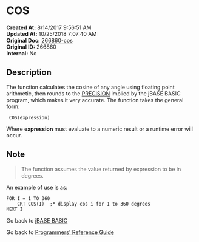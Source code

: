 # COS

**Created At:** 8/14/2017 9:56:51 AM  
**Updated At:** 10/25/2018 7:07:40 AM  
**Original Doc:** [266860-cos](https://docs.jbase.com/36868-jbase-basic/266860-cos)  
**Original ID:** 266860  
**Internal:** No  

## Description

The function calculates the cosine of any angle using floating point arithmetic, then rounds to the [PRECISION](./../precision) implied by the jBASE BASIC program, which makes it very accurate. The function takes the general form:

```
 COS(expression)
```

Where **expression** must evaluate to a numeric result or a runtime error will occur.

## Note

> The function assumes the value returned by expression to be in degrees.

An example of use is as:

```
FOR I = 1 TO 360
    CRT COS(I)  ;* display cos i for 1 to 360 degrees
NEXT I
```

Go back to [jBASE BASIC](./../README.md)

Go back to [Programmers' Reference Guide](./../../reference-guides/jbc/README.md)
